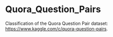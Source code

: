 # Quora_Question_Pairs

Classification of the Quora Question Pair dataset: https://www.kaggle.com/c/quora-question-pairs.
